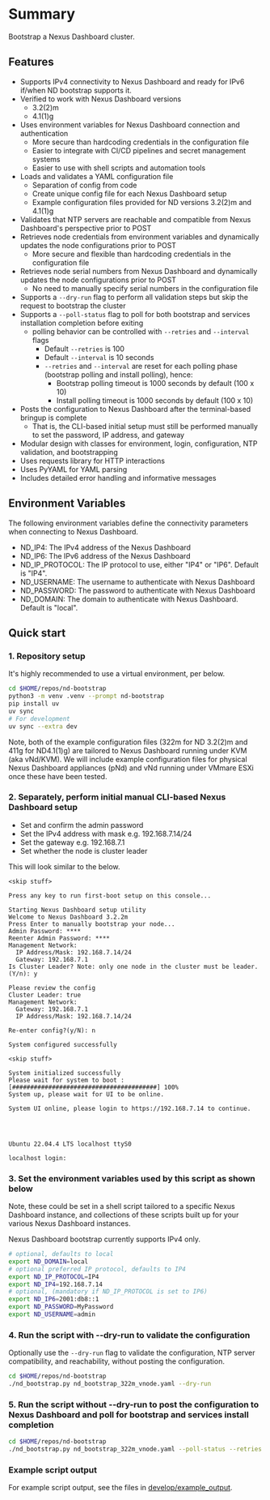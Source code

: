 # Summary

Bootstrap a Nexus Dashboard cluster.

## Features

- Supports IPv4 connectivity to Nexus Dashboard and ready for IPv6 if/when ND bootstrap supports it.
- Verified to work with Nexus Dashboard versions
  - 3.2(2)m
  - 4.1(1)g
- Uses environment variables for Nexus Dashboard connection and authentication
  - More secure than hardcoding credentials in the configuration file
  - Easier to integrate with CI/CD pipelines and secret management systems
  - Easier to use with shell scripts and automation tools
- Loads and validates a YAML configuration file
  - Separation of config from code
  - Create unique config file for each Nexus Dashboard setup
  - Example configuration files provided for ND versions 3.2(2)m and 4.1(1)g
- Validates that NTP servers are reachable and compatible from Nexus Dashboard's perspective prior to POST
- Retrieves node credentials from environment variables and dynamically updates the node configurations prior to POST
  - More secure and flexible than hardcoding credentials in the configuration file
- Retrieves node serial numbers from Nexus Dashboard and dynamically updates the node configurations prior to POST
  - No need to manually specify serial numbers in the configuration file
- Supports a `--dry-run` flag to perform all validation steps but skip the request to bootstrap the cluster
- Supports a `--poll-status` flag to poll for both bootstrap and services installation completion before exiting
  - polling behavior can be controlled with `--retries` and `--interval` flags
    - Default `--retries` is 100
    - Default `--interval` is 10 seconds
    - `--retries` and `--interval` are reset for each polling phase (bootstrap polling and install polling), hence:
      - Bootstrap polling timeout is 1000 seconds by default (100 x 10)
      - Install polling timeout is 1000 seconds by default (100 x 10)
- Posts the configuration to Nexus Dashboard after the terminal-based bringup is complete
  - That is, the CLI-based initial setup must still be performed manually to set the password, IP address, and gateway
- Modular design with classes for environment, login, configuration, NTP validation, and bootstrapping
- Uses requests library for HTTP interactions
- Uses PyYAML for YAML parsing
- Includes detailed error handling and informative messages

## Environment Variables

The following environment variables define the connectivity parameters when connecting to Nexus Dashboard.

- ND_IP4: The IPv4 address of the Nexus Dashboard
- ND_IP6: The IPv6 address of the Nexus Dashboard
- ND_IP_PROTOCOL: The IP protocol to use, either "IP4" or "IP6". Default is "IP4".
- ND_USERNAME: The username to authenticate with Nexus Dashboard
- ND_PASSWORD: The password to authenticate with Nexus Dashboard
- ND_DOMAIN: The domain to authenticate with Nexus Dashboard. Default is "local".

## Quick start

### 1. Repository setup

It's highly recommended to use a virtual environment, per below.

```bash
cd $HOME/repos/nd-bootstrap
python3 -m venv .venv --prompt nd-bootstrap
pip install uv
uv sync
# For development
uv sync --extra dev
```

Note, both of the example configuration files (322m for ND 3.2(2)m and 411g for ND4.1(1)g)
are tailored to Nexus Dashboard running under KVM (aka vNd/KVM).  We will include example
configuration files for physical Nexus Dashboard appliances (pNd) and vNd running under
VMmare ESXi once these have been tested.

### 2. Separately, perform initial manual CLI-based Nexus Dashboard setup

- Set and confirm the admin password
- Set the IPv4 address with mask e.g. 192.168.7.14/24
- Set the gateway e.g. 192.168.7.1
- Set whether the node is cluster leader

This will look similar to the below.

```text
<skip stuff>

Press any key to run first-boot setup on this console...

Starting Nexus Dashboard setup utility
Welcome to Nexus Dashboard 3.2.2m
Press Enter to manually bootstrap your node...
Admin Password: ****
Reenter Admin Password: ****
Management Network:
  IP Address/Mask: 192.168.7.14/24
  Gateway: 192.168.7.1
Is Cluster Leader? Note: only one node in the cluster must be leader. (Y/n): y

Please review the config
Cluster Leader: true
Management Network:
  Gateway: 192.168.7.1
  IP Address/Mask: 192.168.7.14/24

Re-enter config?(y/N): n

System configured successfully

<skip stuff>

System initialized successfully
Please wait for system to boot : [########################################] 100%
System up, please wait for UI to be online.

System UI online, please login to https://192.168.7.14 to continue.




Ubuntu 22.04.4 LTS localhost ttyS0

localhost login:
```

### 3. Set the environment variables used by this script as shown below

Note, these could be set in a shell script tailored to a specific Nexus Dashboard instance, and collections
of these scripts built up for your various Nexus Dashboard instances.

Nexus Dashboard bootstrap currently supports IPv4 only.

```bash
# optional, defaults to local
export ND_DOMAIN=local
# optional preferred IP protocol, defaults to IP4
export ND_IP_PROTOCOL=IP4
export ND_IP4=192.168.7.14
# optional, (mandatory if ND_IP_PROTOCOL is set to IP6)
export ND_IP6=2001:db8::1
export ND_PASSWORD=MyPassword
export ND_USERNAME=admin
```

### 4. Run the script with --dry-run to validate the configuration

Optionally use the `--dry-run` flag to validate the configuration, NTP server compatibility, and reachability, without
posting the configuration.

```bash
cd $HOME/repos/nd-bootstrap
./nd_bootstrap.py nd_bootstrap_322m_vnode.yaml --dry-run
```

### 5. Run the script without --dry-run to post the configuration to Nexus Dashboard and poll for bootstrap and services install completion

```bash
cd $HOME/repos/nd-bootstrap
./nd_bootstrap.py nd_bootstrap_322m_vnode.yaml --poll-status --retries 200 --interval 5
```

### Example script output

For example script output, see the files in [develop/example_output](https://github.com/allenrobel/nd-bootstrap/tree/main/develop/example_output).
